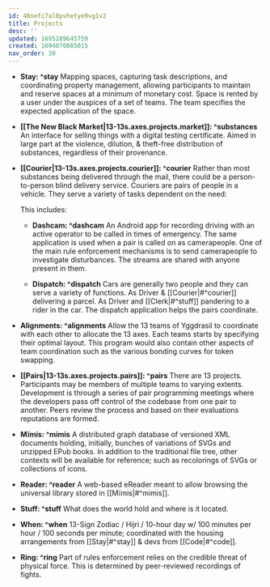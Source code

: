```yaml
---
id: 46nefi7al8pvhetye9vg1v2
title: Projects
desc: ''
updated: 1695289645759
created: 1694070085015
nav_order: 30
---
```

* **Stay: ^stay** Mapping spaces, capturing task descriptions, and coordinating property management, allowing participants to maintain and reserve spaces at a minimum of monetary cost.
  Space is rented by a user under the auspices of a set of teams. The team specifies the expected application of the space.

* **[[The New Black Market|13-13s.axes.projects.market]]: ^substances** An interface for selling things with a digital testing certificate. Aimed in large part at the violence, dilution, & theft-free distribution of substances, regardless of their provenance.

* **[[Courier|13-13s.axes.projects.courier]]: ^courier** Rather than most substances being delivered through the mail, there could be a person-to-person blind delivery service. Couriers are pairs of people in a vehicle. They serve a variety of tasks dependent on the need:

  This includes:
   * **Dashcam: ^dashcam** An Android app for recording driving with an active operator to be called in times of emergency. The same application is used when a pair is called on as camerapeople. One of the main rule enforcement mechanisms is to send camerapeople to investigate disturbances.
     The streams are shared with anyone present in them.

   * **Dispatch: ^dispatch** Cars are generally two people and they can serve a variety of functions. As Driver & [[Courier|#^courier]]
    delivering a parcel. As Driver and [[Clerk|#^stuff]] pandering to a rider in the car. The dispatch application helps the pairs coordinate.

* **Alignments: ^alignments** Allow the 13 teams of Yggdrasil to coordinate with each other to allocate the 13 axes. Each teams starts by specifying their optimal layout. This program would also contain other aspects of team coordination such as the various bonding curves for token swapping.

* **[[Pairs|13-13s.axes.projects.pairs]]: ^pairs** There are 13 projects. Participants may be members of multiple teams to varying extents. Development is through a series of pair programming meetings where the developers pass off control of the codebase from one pair to another. Peers review the process and based on their evaluations reputations are formed.

* **Mïmis: ^mimis** A distributed graph database of versioned XML documents holding, initially, bunches of variations of SVGs and unzipped EPub books. In addition to the traditional file tree, other contexts will be available for reference; such as recolorings of SVGs or collections of icons.

* **Reader: ^reader** A web-based eReader meant to allow browsing the universal library stored in [[Mïmis|#^mimis]].

* **Stuff: ^stuff** What does the world hold and where is it located.

* **When: ^when** 13-Sign Zodiac / Hijri / 10-hour day w/ 100 minutes per hour / 100 seconds per minute; coordinated with the housing arrangements from [[Stay|#^stay]] & devs from [[Code|#^code]].

* **Ring: ^ring** Part of rules enforcement relies on the credible threat of physical force. This is determined by peer-reviewed recordings of fights.
